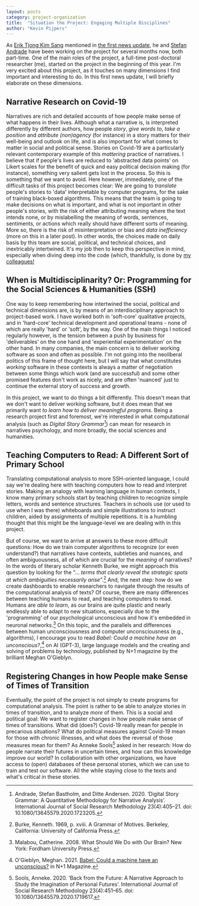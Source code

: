 ```yaml
---
layout: posts
category: project-organization
title:  "Situation the Project: Engaging Multiple Disciplines"
author: "Kevin Pijpers"
---
```

As [Erik Tjong Kim Sang](https://www.esciencecenter.nl/team/dr-erik-tjong-kim-sang/) mentioned in [the first news update](/posts/2021-09-28-kickoff-meeting), he and [Stefan Andrade](https://www.vive.dk/en/employees/stefan-bastholm-andrade-1634/) have been working on the project for several months now, both part-time. One of the main roles of the project, a full-time post-doctoral researcher (me), started on the project in the beginning of this year. I'm very excited about this project, as it touches on many dimensions I find important and interesting to do. In this first news update, I will briefly elaborate on these dimensions.


## Narrative Research on Covid-19
Narratives are rich and detailed accounts of how people make sense of what happens in their lives. Although what a narrative is, is interpreted differently by different authors, how people *story*, *give words to*, *take a position* and *attribute (non)agency* (for instance) in a story matters for their well-being and outlook on life, and is also important for what comes to matter in social and political sense. Stories on Covid-19 are a particularly relevant contemporary example of this *mattering* practice of narratives. I believe that if people's lives are reduced to 'abstracted data points' on Likert scales for the benefit of quick and easy political decision making (for instance), something very salient gets lost in the process. So this is something that we want to avoid. Here however, immediately, one of the difficult tasks of this project becomes clear: We are going to *translate* people's stories to 'data' interpretable by computer programs, for the sake of training black-boxed algorithms. This means that the team is going to make decisions on what is important, and what is not important in other people's stories, with the risk of either attributing meaning where the text intends none, or by mislabelling the meaning of words, sentences, sentiments, or actions which really should have different sorts of meaning. More so, there is the risk of misinterpretation or bias and *data inefficiency* (more on this in a later post). In other words, the choices made on daily basis by this team are social, political, and technical choices, and inextricably intertwined. It's my job then to keep this perspective in mind, especially when diving deep into the code (which, thankfully, is done by [my colleagues!](/pages/team)


## When is Multidisciplinarity? Or: Programming for the Social Sciences & Humanities (SSH)
One way to keep remembering how intertwined the social, political and technical dimensions are, is by means of an interdisciplinary approach to project-based work. I have worked both in 'soft-core' qualitative projects, and in 'hard-core' technical development and operational teams - none of which are really 'hard' or 'soft', by the way. One of the main things I noticed regularly however, is the tension between a push by business for 'deliverables' on the one hand and 'experiential experimentation' on the other hand. In many companies, the main concern is to deliver working software as soon and often as possible. I'm not going into the neoliberal politics of this frame of thought here, but I will say that what constitutes *working* software in these contexts is always a matter of negotiation between some things which work (and are successful) and some other promised features don't work as nicely, and are often 'nuanced' just to continue the external story of success and growth.

In this project, we want to do things a bit differently. This doesn't mean that we don't want to deliver working software, but it does mean that we primarily want *to learn how to deliver meaningful programs*. Being a research project first and foremost, we're interested in what computational analysis (such as *Digital Story Grammar*[^1]) can mean for research in narratives psychology, and more broadly, the social sciences and humanities.


## Teaching Computers to Read: A Different Sort of Primary School
Translating computational analysis to more SSH-oriented language, I could say we're dealing here with teaching computers how to read and interpret stories. Making an analogy with learning language in human contexts, I know many primary schools start by teaching children to recognize simple letters, words and sentence structures. Teachers in schools use (or used to use when I was there) whiteboards and simple illustrations to instruct children, aided by assignments of multiple repetitions. It is a humbling thought that this might be the language-level we are dealing with in this project. 

But of course, we want to arrive at answers to these more difficult questions: How do we train computer algorithms to recognize (or even understand?) that narratives have contexts, subtleties and nuances, and often ambiguousness, all of which are crucial for the *meaning* of narratives? In the words of literary scholar Kenneth Burke, we might approach this question by looking for the "... *terms that clearly reveal the strategic spots at which ambiguities necessarily arise*".[^2]  And, the next step: how do we create dashboards to enable researchers to navigate through the results of the computational analysis of texts? Of course, there are many differences between teaching humans to read, and teaching computers to read. Humans are *able to learn*, as our brains are quite plastic and nearly endlessly able to adapt to new situations, especially due to the 'programming' of our psychological unconscious and how it's embedded in neuronal networks.[^3] On this topic, and the parallels and differences between human unconsciousness and computer unconsciousness (e.g., algorithms), I encourage you to read *Babel: Could a machine have an unconscious?*,[^4] on AI (GPT-3), large language models and the creating and solving of problems by technology, published by N+1 magazine by the brilliant Meghan O'Gieblyn.


## Registering Changes in how People make Sense of Times of Transition
Eventually, the point of the project is not simply to create programs for computational analysis. The point is rather to be able to analyze stories in times of transition, and to analyze *more* of them. This is a social and political goal: We want to register changes in how people make sense of times of transitions. What did (does?) Covid-19 really mean for people in precarious situations? What do political measures against Covid-19 mean for those with chronic illnesses, and what does the reversal of those measures mean for them? As Anneke Sools[^5] asked in her research: How do people narrate their futures in uncertain times, and how can this knowledge improve our world? In collaboration with other organizations, we have access to (open) databases of these personal stories, which we can use to train and test our software. All the while staying close to the texts and what's critical in these stories.


[^1]: Andrade, Stefan Bastholm, and Ditte Andersen. 2020. ‘Digital Story Grammar: A Quantitative Methodology for Narrative Analysis’. International Journal of Social Research Methodology 23(4):405–21. doi: 10.1080/13645579.2020.1723205.
[^2]: Burke, Kenneth. 1969, p. xviii. A Grammar of Motives. Berkeley, California: University of California Press.
[^3]: Malabou, Catherine. 2008. What Should We Do with Our Brain? New York: Fordham University Press.
[^4]: O'Gieblyn, Meghan. 2021. [Babel: Could a machine have an unconscious?](https://www.nplusonemag.com/issue-40/essays/babel-4/) in N+1 Magazine.
[^5]: Sools, Anneke. 2020. ‘Back from the Future: A Narrative Approach to Study the Imagination of Personal Futures’. International Journal of Social Research Methodology 23(4):451–65. doi: 10.1080/13645579.2020.1719617.
